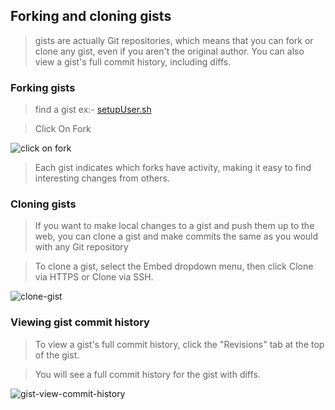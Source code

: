 ## Forking and cloning gists

> gists are actually Git repositories, which means that you can fork or clone any gist, even if you aren't the original author. You can also view a gist's full commit history, including diffs.

### Forking gists

> find a gist ex:- [setupUser.sh](https://gist.github.com/leaddevops/7a2f8211623c696aeab50d2a27a89a00/c68f4b43a94c7cc4069fb9ddc5aa6784ddb6a7cc)

> Click On Fork 

![click on fork](lerndevops/git-github/img/gist-setupUser.png)

> Each gist indicates which forks have activity, making it easy to find interesting changes from others.

### Cloning gists

> If you want to make local changes to a gist and push them up to the web, you can clone a gist and make commits the same as you would with any Git repository

> To clone a gist, select the Embed dropdown menu, then click Clone via HTTPS or Clone via SSH.

![clone-gist](lerndevops/git-github/img/gist-clone.png)

### Viewing gist commit history

> To view a gist's full commit history, click the "Revisions" tab at the top of the gist.

> You will see a full commit history for the gist with diffs.

![gist-view-commit-history](lerndevops/git-github/img/gist-view-commit-history.png)